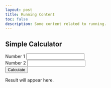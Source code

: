 ```yaml
---
layout: post
title: Running Content
toc: false
description: Some content related to running.
---
```



<div class="container py-5">
  <h2 class="text-center mb-4">Simple Calculator</h2>

  <form id="calc-form" class="row g-3 justify-content-center">
    <div class="col-md-3">
      <label for="input1" class="form-label">Number 1</label>
      <input type="number" class="form-control" id="input1" required>
    </div>
    <div class="col-md-3">
      <label for="input2" class="form-label">Number 2</label>
      <input type="number" class="form-control" id="input2" required>
    </div>
    <div class="col-md-2 align-self-end">
      <button type="submit" class="btn btn-primary w-100">Calculate</button>
    </div>
  </form>

  <!-- Result container -->
  <div id="result-box" class="alert alert-info mt-4 text-center d-none" role="alert">
    Result will appear here.
  </div>
</div>

<!-- Bootstrap JS (optional for some components, not needed here) -->
<script src="https://cdn.jsdelivr.net/npm/bootstrap@5.3.3/dist/js/bootstrap.bundle.min.js"></script>

<!-- Inline JS logic -->
<script>
  document.getElementById('calc-form').addEventListener('submit', function (e) {
    e.preventDefault(); // prevent form submission

    const num1 = parseFloat(document.getElementById('input1').value);
    const num2 = parseFloat(document.getElementById('input2').value);

    if (isNaN(num1) || isNaN(num2)) {
      alert("Please enter valid numbers.");
      return;
    }

    const sum = num1 + num2;

    const resultBox = document.getElementById('result-box');
    resultBox.classList.remove('d-none');
    resultBox.innerText = `The sum of ${num1} and ${num2} is ${sum}.`;
  });
</script>
